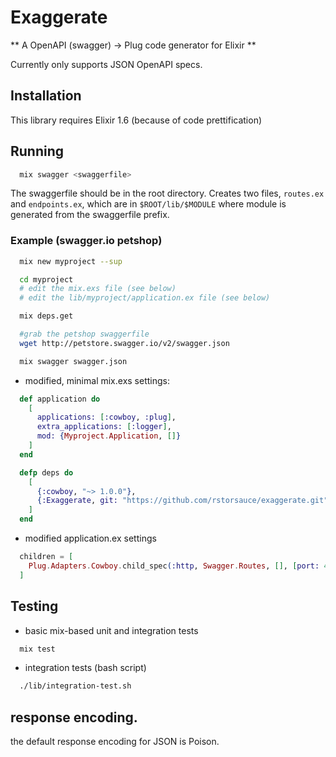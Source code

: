 # Exaggerate

** A OpenAPI (swagger) -> Plug code generator for Elixir **


Currently only supports JSON OpenAPI specs.

## Installation

This library requires Elixir 1.6 (because of code prettification)

## Running

```bash
  mix swagger <swaggerfile>
```

The swaggerfile should be in the root directory.  Creates two files, `routes.ex`
and `endpoints.ex`, which are in `$ROOT/lib/$MODULE` where module is generated
from the swaggerfile prefix.

### Example (swagger.io petshop)

```bash
  mix new myproject --sup

  cd myproject
  # edit the mix.exs file (see below)
  # edit the lib/myproject/application.ex file (see below)

  mix deps.get

  #grab the petshop swaggerfile
  wget http://petstore.swagger.io/v2/swagger.json

  mix swagger swagger.json
```

- modified, minimal mix.exs settings:

```elixir
  def application do
    [
      applications: [:cowboy, :plug],
      extra_applications: [:logger],
      mod: {Myproject.Application, []}
    ]
  end

  defp deps do
    [
      {:cowboy, "~> 1.0.0"},
      {:Exaggerate, git: "https://github.com/rstorsauce/exaggerate.git", tag: "master"},
    ]
  end
```

- modified application.ex settings

```elixir
  children = [
    Plug.Adapters.Cowboy.child_spec(:http, Swagger.Routes, [], [port: 4001])
  ]
```

## Testing

- basic mix-based unit and integration tests

```bash
  mix test
```

- integration tests (bash script)

```bash
  ./lib/integration-test.sh
```

## response encoding.

the default response encoding for JSON is Poison.
